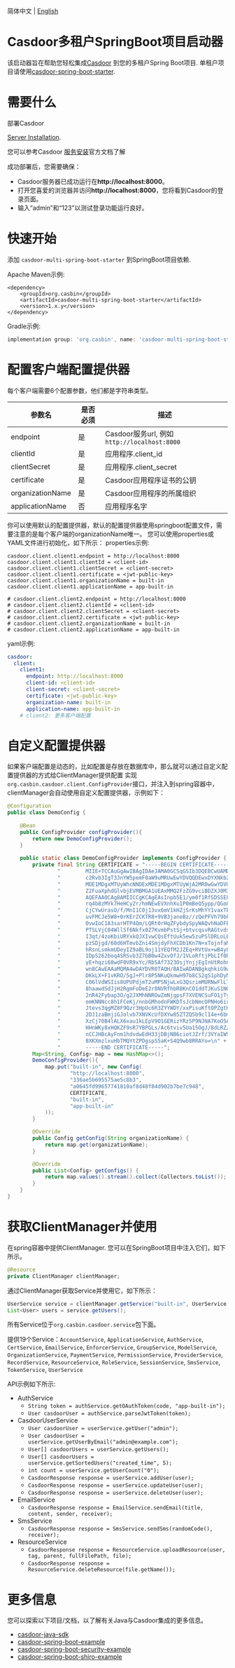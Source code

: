 简体中文 | [English](README.md)

# Casdoor多租户SpringBoot项目启动器

该启动器旨在帮助您轻松集成[Casdoor](https://github.com/casbin/casdoor) 到您的多租户Spring Boot项目.
单租户项目请使用[casdoor-spring-boot-starter](https://github.com/casdoor/casdoor-spring-boot-starter).

# 需要什么

部署Casdoor

[Server Installation](/docs/basic/server-installation).

您可以参考Casdoor [服务安装](https://casdoor.org/zh/docs/basic/server-installation )官方文档了解

成功部署后，您需要确保：
- Casdoor服务器已成功运行在**http://localhost:8000**。
- 打开您喜爱的浏览器并访问**http://localhost:8000**，您将看到Casdoor的登录页面。
- 输入“admin”和“123”以测试登录功能运行良好。

# 快速开始

添加 ```casdoor-multi-spring-boot-starter``` 到SpringBoot项目依赖.

Apache Maven示例:

```Maven
<dependency>
    <groupId>org.casbin</groupId>
    <artifactId>casdoor-multi-spring-boot-starter</artifactId>
    <version>1.x.y</version>
</dependency>
```

Gradle示例:

```gradle
implementation group: 'org.casbin', name: 'casdoor-multi-spring-boot-starter', version: '1.x.y'
```

# 配置客户端配置提供器

每个客户端需要6个配置参数，他们都是字符串类型。

| 参数名          | 是否必须 |    描述                                             |
|------------------|------|-----------------------------------------------------|
| endpoint         | 是   | Casdoor服务url, 例如 `http://localhost:8000`          |
| clientId         | 是   | 应用程序.client_id                               |
| clientSecret     | 是   | 应用程序.client_secret                           |
| certificate      | 是   | Casdoor应用程序证书的公钥                              |
| organizationName | 是   | Casdoor应用程序的所属组织                              |
| applicationName  | 否   | 应用程序名字                                          |

你可以使用默认的配置提供器，默认的配置提供器使用springboot配置文件，需要注意的是每个客户端的organizationName唯一。
您可以使用properties或YAML文件进行初始化，如下所示：
properties示例:

```properties
casdoor.client.client1.endpoint = http://localhost:8000
casdoor.client.client1.clientId = <client-id>
casdoor.client.client1.clientSecret = <client-secret>
casdoor.client.client1.certificate = <jwt-public-key>
casdoor.client.client1.organizationName = built-in
casdoor.client.client1.applicationName = app-built-in

# casdoor.client.client2.endpoint = http://localhost:8000
# casdoor.client.client2.clientId = <client-id>
# casdoor.client.client2.clientSecret = <client-secret>
# casdoor.client.client2.certificate = <jwt-public-key>
# casdoor.client.client2.organizationName = built-in
# casdoor.client.client2.applicationName = app-built-in
```

yaml示例:

```yaml
casdoor:
  client:
    client1:
      endpoint: http://localhost:8000
      client-id: <client-id>
      client-secret: <client-secret>
      certificate: <jwt-public-key>
      organization-name: built-in
      application-name: app-built-in
    # client2: 更多客户端配置
```

# 自定义配置提供器

如果客户端配置是动态的，比如配置是存放在数据库中，那么就可以通过自定义配置提供器的方式给ClientManager提供配置
实现`org.casbin.casdoor.client.ConfigProvider`接口，并注入到spring容器中，clientManager会自动使用自定义配置提供器，示例如下：

```java
@Configuration
public class DemoConfig {
    
    @Bean
    public ConfigProvider configProvider(){
        return new DemoConfigProvider();
    }
    
    public static class DemoConfigProvider implements ConfigProvider {
        private final String CERTIFICATE = "-----BEGIN CERTIFICATE-----\n" +
                "        MIIE+TCCAuGgAwIBAgIDAeJAMA0GCSqGSIb3DQEBCwUAMDYxHTAbBgNVBAoTFENh\n" +
                "        c2Rvb3IgT3JnYW5pemF0aW9uMRUwEwYDVQQDEwxDYXNkb29yIENlcnQwHhcNMjEx\n" +
                "        MDE1MDgxMTUyWhcNNDExMDE1MDgxMTUyWjA2MR0wGwYDVQQKExRDYXNkb29yIE9y\n" +
                "        Z2FuaXphdGlvbjEVMBMGA1UEAxMMQ2FzZG9vciBDZXJ0MIICIjANBgkqhkiG9w0B\n" +
                "        AQEFAAOCAg8AMIICCgKCAgEAsInpb5E1/ym0f1RfSDSSE8IR7y+lw+RJjI74e5ej\n" +
                "        rq4b8zMYk7HeHCyZr/hmNEwEVXnhXu1P0mBeQ5ypp/QGo8vgEmjAETNmzkI1NjOQ\n" +
                "        CjCYwUrasO/f/MnI1C0j13vx6mV1kHZjSrKsMhYY1vaxTEP3+VB8Hjg3MHFWrb07\n" +
                "        uvFMCJe5W8+0rKErZCKTR8+9VB3janeBz//zQePFVh79bFZate/hLirPK0Go9P1g\n" +
                "        OvwIoC1A3sarHTP4Qm/LQRt0rHqZFybdySpyWAQvhNaDFE7mTstRSBb/wUjNCUBD\n" +
                "        PTSLVjC04WllSf6Nkfx0Z7KvmbPstSj+btvcqsvRAGtvdsB9h62Kptjs1Yn7GAuo\n" +
                "        I3qt/4zoKbiURYxkQJXIvwCQsEftUuk5ew5zuPSlDRLoLByQTLbx0JqLAFNfW3g/\n" +
                "        pzSDjgd/60d6HTmvbZni4SmjdyFhXCDb1Kn7N+xTojnfaNkwep2REV+RMc0fx4Gu\n" +
                "        hRsnLsmkmUDeyIZ9aBL9oj11YEQfM2JZEq+RVtUx+wB4y8K/tD1bcY+IfnG5rBpw\n" +
                "        IDpS262boq4SRSvb3Z7bB0w4ZxvOfJ/1VLoRftjPbLIf0bhfr/AeZMHpIKOXvfz4\n" +
                "        yE+hqzi68wdF0VR9xYc/RbSAf7323OsjYnjjEgInUtRohnRgCpjIk/Mt2Kt84Kb0\n" +
                "        wn8CAwEAAaMQMA4wDAYDVR0TAQH/BAIwADANBgkqhkiG9w0BAQsFAAOCAgEAn2lf\n" +
                "        DKkLX+F1vKRO/5gJ+Plr8P5NKuQkmwH97b8CS2gS1phDyNgIc4/LSdzuf4Awe6ve\n" +
                "        C06lVdWSIis8UPUPdjmT2uMPSNjwLxG3QsrimMURNwFlLTfRem/heJe0Zgur9J1M\n" +
                "        8haawdSdJjH2RgmFoDeE2r8NVRfhbR8KnCO1ddTJKuS1N0/irHz21W4jt4rxzCvl\n" +
                "        2nR42Fybap3O/g2JXMhNNROwZmNjgpsF7XVENCSuFO1jTywLaqjuXCg54IL7XVLG\n" +
                "        omKNNNcc8h1FCeKj/nnbGMhodnFWKDTsJcbNmcOPNHo6ixzqMy/Hqc+mWYv7maAG\n" +
                "        Jtevs3qgMZ8F9Qzr3HpUc6R3ZYYWDY/xxPisuKftOPZgtH979XC4mdf0WPnOBLqL\n" +
                "        2DJ1zaBmjiGJolvb7XNVKcUfDXYw85ZTZQ5b9clI4e+6bmyWqQItlwt+Ati/uFEV\n" +
                "        XzCj70B4lALX6xau1kLEpV9O1GERizYRz5P9NJNA7KoO5AVMp9w0DQTkt+LbXnZE\n" +
                "        HHnWKy8xHQKZF9sR7YBPGLs/Ac6tviv5Ua15OgJ/8dLRZ/veyFfGo2yZsI+hKVU5\n" +
                "        nCCJHBcAyFnm1hdvdwEdH33jDBjNB6ciotJZrf/3VYaIWSalADosHAgMWfXuWP+h\n" +
                "        8XKXmzlxuHbTMQYtZPDgspS5aK+S4Q9wb8RRAYo=\n" +
                "        -----END CERTIFICATE-----";
        Map<String, Config> map = new HashMap<>();
        DemoConfigProvider(){
            map.put("built-in", new Config(
                    "http://localhost:8000",
                    "336ae5b695575ae5c8b3",
                    "a0645fd99657741810af8d48f84d902b7be7c948",
                    CERTIFICATE,
                    "built-in",
                    "app-built-in"
            ));
        }

        @Override
        public Config getConfig(String organizationName) {
            return map.get(organizationName);
        }

        @Override
        public List<Config> getConfigs() {
            return map.values().stream().collect(Collectors.toList());
        }
    }
}
```

# 获取ClientManager并使用

在spring容器中提供ClientManager. 您可以在SpringBoot项目中注入它们，如下所示。

```java
@Resource
private ClientManager clientManager;
```

通过ClientManager获取Service并使用它，如下所示：
```java
UserService service = clientManager.getService("built-in", UserService.class);
List<User> users = service.getUsers();
```
所有Service位于`org.casbin.casdoor.service`包下面。

提供19个Service：`AccountService`, `ApplicationService`, `AuthService`, `CertService`, `EmailService`, 
`EnforcerService`, `GroupService`, `ModelService`, `OrganizationService`, `PaymentService`, `PermissionService`, 
`ProviderService`, `RecordService`, `ResourceService`, `RoleService`, `SessionService`, `SmsService`, 
`TokenService`, `UserService`

API示例如下所示:

- AuthService
  - `String token = authService.getOAuthToken(code, "app-built-in");`
  - `User casdoorUser = authService.parseJwtToken(token);`
- CasdoorUserService
  - `User casdoorUser = userService.getUser("admin");`
  - `User casdoorUser = userService.getUserByEmail("admin@example.com");`
  - `User[] casdoorUsers = userService.getUsers();`
  - `User[] casdoorUsers = userService.getSortedUsers("created_time", 5);`
  - `int count = userService.getUserCount("0");`
  - `CasdoorResponse response = userService.addUser(user);`
  - `CasdoorResponse response = userService.updateUser(user);`
  - `CasdoorResponse response = userService.deleteUser(user);`
- EmailService
  - `CasdoorResponse response = EmailService.sendEmail(title, content, sender, receiver);`
- SmsService
  - `CasdoorResponse response = SmsService.sendSms(randomCode(), receiver);`
- ResourceService
  - `CasdoorResponse response = ResourceService.uploadResource(user, tag, parent, fullFilePath, file);`
  - `CasdoorResponse response = ResourceService.deleteResource(file.getName());`

# 更多信息

您可以探索以下项目/文档，以了解有关Java与Casdoor集成的更多信息。

- [casdoor-java-sdk](https://github.com/casdoor/casdoor-java-sdk)
- [casdoor-spring-boot-example](https://github.com/casdoor/casdoor-spring-boot-example)
- [casdoor-spring-boot-security-example](https://casdoor.org/docs/category/spring-security)
- [casdoor-spring-boot-shiro-example](https://github.com/casdoor/casdoor-spring-boot-shiro-example)